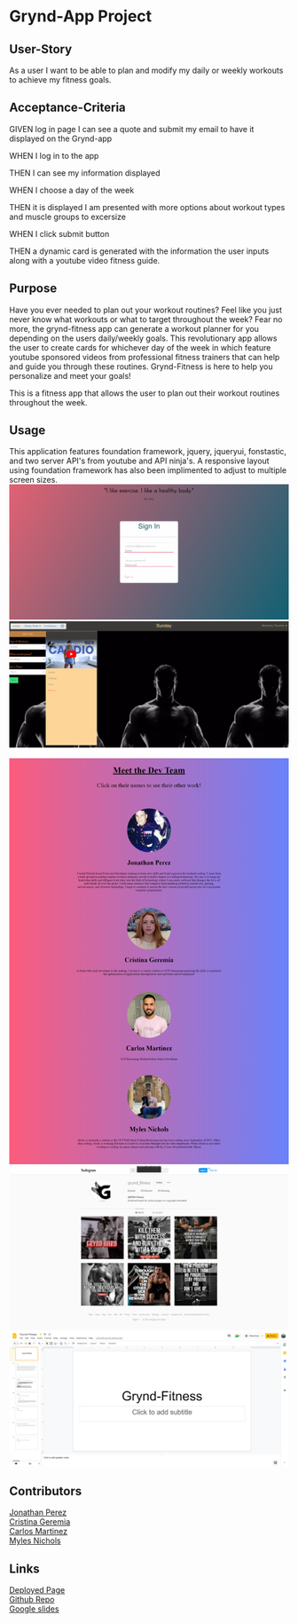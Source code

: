# Grynd-App Project

## User-Story
As a user I want to be able to plan and modify my daily or weekly workouts to achieve my fitness goals. 

## Acceptance-Criteria
GIVEN log in page I can see a quote and submit my email to have it displayed on the Grynd-app

WHEN I log in to the app

THEN I can see my information displayed
   
WHEN I choose a day of the week

THEN it is displayed I am presented with more options about workout types and muscle groups to excersize

WHEN I click submit button

THEN a dynamic card is generated with the information the user inputs along with a youtube video fitness guide.

## Purpose 
Have you ever needed to plan out your workout routines? Feel like you just never know what workouts or what to target throughout the week? Fear no more, the grynd-fitness app can generate a workout planner for you depending on the users daily/weekly goals. This revolutionary app allows the user to create cards for whichever day of the week in which feature youtube sponsored videos from professional fitness trainers that can help and guide you through these routines. Grynd-Fitness is here to help you personalize and meet your goals!

This is a fitness app that allows the user to plan out their workout routines throughout the week.

## Usage
This application features foundation framework, jquery, jqueryui, fonstastic, and two server API's from youtube and API ninja's. A responsive layout using foundation framework has also
been implimented to adjust to multiple screen sizes. 
![loginn.html screenshot](./assets/img/screencapture-file-C-Users-jp106-bootcamp-grynd-app-Loginn-html-2022-11-16-22_12_20.png)
![index.html screenshot](./assets/img/screencapture-file-C-Users-jp106-bootcamp-grynd-app-index-html-2022-11-16-22_10_57.png)
![Contributors](./assets/img/contributors.png)
![instagram screenshot](./assets/img/screencapture-instagram-grynd-fitness-2022-11-16-22_16_41.png)
![Slides](./assets/img/slides.png)

## Contributors
[Jonathan Perez](https://github.com/jon-dev092)                   
[Cristina Geremia](https://github.com/cgeremia)                  
[Carlos Martinez](https://github.com/ch4r1i3?tab=repositories)                  
[Myles Nichols](https://github.com/MylesNichols?tab=repositories)

## Links
[Deployed Page]()                   
[Github Repo](https://github.com/jon-dev092/grynd-app)                    
[Google slides](https://docs.google.com/presentation/d/1VuReWAWcQrk-9wUzu8zkGsEd2sIWNwdDpG99fbPqlWQ/edit#slide=id.p)










